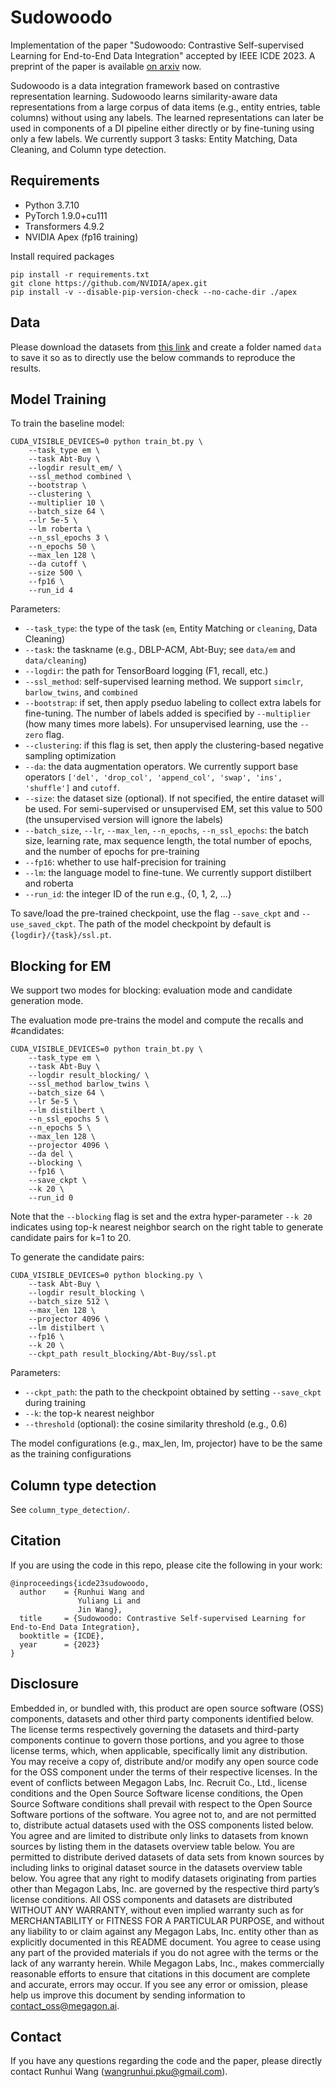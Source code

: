 # Sudowoodo

Implementation of the paper "Sudowoodo: Contrastive Self-supervised Learning for End-to-End Data Integration" accepted by IEEE ICDE 2023. A preprint of the paper is available [on arxiv](https://arxiv.org/abs/2207.04122) now.

Sudowoodo is a data integration framework based on contrastive representation learning. Sudowoodo learns similarity-aware data representations from a large corpus of data items (e.g., entity entries, table columns) without using any labels. The learned representations can later be used in components of a DI pipeline either directly or by fine-tuning using only a few labels. We currently support 3 tasks: Entity Matching, Data Cleaning, and Column type detection.

## Requirements

* Python 3.7.10
* PyTorch 1.9.0+cu111
* Transformers 4.9.2
* NVIDIA Apex (fp16 training)

Install required packages
```
pip install -r requirements.txt
git clone https://github.com/NVIDIA/apex.git
pip install -v --disable-pip-version-check --no-cache-dir ./apex
```

## Data

Please download the datasets from [this link](https://drive.google.com/file/d/1V-QN2nazSrhZONVC4JoFfcUqRKmTYL1z/view?usp=sharing) and create a folder named ``data`` to save it so as to directly use the below commands to reproduce the results. 

## Model Training

To train the baseline model:
```
CUDA_VISIBLE_DEVICES=0 python train_bt.py \
    --task_type em \
    --task Abt-Buy \
    --logdir result_em/ \
    --ssl_method combined \
    --bootstrap \
    --clustering \
    --multiplier 10 \
    --batch_size 64 \
    --lr 5e-5 \
    --lm roberta \
    --n_ssl_epochs 3 \
    --n_epochs 50 \
    --max_len 128 \
    --da cutoff \
    --size 500 \
    --fp16 \
    --run_id 4
```

Parameters:
* ``--task_type``: the type of the task (``em``, Entity Matching or ``cleaning``, Data Cleaning)
* ``--task``: the taskname (e.g., DBLP-ACM, Abt-Buy; see ``data/em`` and ``data/cleaning``)
* ``--logdir``: the path for TensorBoard logging (F1, recall, etc.)
* ``--ssl_method``: self-supervised learning method. We support ``simclr``, ``barlow_twins``, and ``combined``
* ``--bootstrap``: if set, then apply pseduo labeling to collect extra labels for fine-tuning. The number of labels added is specified by ``--multiplier`` (how many times more labels). For unsupervised learning, use the ``--zero`` flag.
* ``--clustering``: if this flag is set, then apply the clustering-based negative sampling optimization
* ``--da``: the data augmentation operators. We currently support base operators ``['del', 'drop_col', 'append_col', 'swap', 'ins', 'shuffle']`` and ``cutoff``.
* ``--size``: the dataset size (optional). If not specified, the entire dataset will be used. For semi-supervised or unsupervised EM, set this value to 500 (the unsupervised version will ignore the labels)
* ``--batch_size``, ``--lr``, ``--max_len``, ``--n_epochs``, ``--n_ssl_epochs``: the batch size, learning rate, max sequence length, the total number of epochs, and the number of epochs for pre-training
* ``--fp16``: whether to use half-precision for training
* ``--lm``: the language model to fine-tune. We currently support distilbert and roberta
* ``--run_id``: the integer ID of the run e.g., {0, 1, 2, ...}

To save/load the pre-trained checkpoint, use the flag ``--save_ckpt`` and ``--use_saved_ckpt``. The path of the model checkpoint by default is ``{logdir}/{task}/ssl.pt``.

## Blocking for EM

We support two modes for blocking: evaluation mode and candidate generation mode.

The evaluation mode pre-trains the model and compute the recalls and #candidates:
```
CUDA_VISIBLE_DEVICES=0 python train_bt.py \
    --task_type em \
    --task Abt-Buy \
    --logdir result_blocking/ \
    --ssl_method barlow_twins \
    --batch_size 64 \
    --lr 5e-5 \
    --lm distilbert \
    --n_ssl_epochs 5 \
    --n_epochs 5 \
    --max_len 128 \
    --projector 4096 \
    --da del \
    --blocking \
    --fp16 \
    --save_ckpt \
    --k 20 \
    --run_id 0
```

Note that the ``--blocking`` flag is set and the extra hyper-parameter ``--k 20`` indicates using top-k nearest neighbor search on the right table to generate candidate pairs for k=1 to 20.

To generate the candidate pairs:

```
CUDA_VISIBLE_DEVICES=0 python blocking.py \
    --task Abt-Buy \
    --logdir result_blocking \
    --batch_size 512 \
    --max_len 128 \
    --projector 4096 \
    --lm distilbert \
    --fp16 \
    --k 20 \
    --ckpt_path result_blocking/Abt-Buy/ssl.pt 
```

Parameters:
* ``--ckpt_path``: the path to the checkpoint obtained by setting ``--save_ckpt`` during training
* ``--k``: the top-k nearest neighbor
* ``--threshold`` (optional): the cosine similarity threshold (e.g., 0.6)

The model configurations (e.g., max_len, lm, projector) have to be the same as the training configurations

## Column type detection

See ``column_type_detection/``.

## Citation
If you are using the code in this repo, please cite the following in your work:
```
@inproceedings{icde23sudowoodo,
  author    = {Runhui Wang and
               Yuliang Li and
               Jin Wang},
  title     = {Sudowoodo: Contrastive Self-supervised Learning for End-to-End Data Integration},
  booktitle = {ICDE},
  year      = {2023}
}
```

## Disclosure

Embedded in, or bundled with, this product are open source software (OSS) components, datasets and other third party components identified below. The license terms respectively governing the datasets and third-party components continue to govern those portions, and you agree to those license terms, which, when applicable, specifically limit any distribution. You may receive a copy of, distribute and/or modify any open source code for the OSS component under the terms of their respective licenses. In the event of conflicts between Megagon Labs, Inc. Recruit Co., Ltd., license conditions and the Open Source Software license conditions, the Open Source Software conditions shall prevail with respect to the Open Source Software portions of the software. 
You agree not to, and are not permitted to, distribute actual datasets used with the OSS components listed below. You agree and are limited to distribute only links to datasets from known sources by listing them in the datasets overview table below. You are permitted to distribute derived datasets of data sets from known sources by including links to original dataset source in the datasets overview table below. You agree that any right to modify datasets originating from parties other than Megagon Labs, Inc. are governed by the respective third party’s license conditions. 
All OSS components and datasets are distributed WITHOUT ANY WARRANTY, without even implied warranty such as for MERCHANTABILITY or FITNESS FOR A PARTICULAR PURPOSE, and without any liability to or claim against any Megagon Labs, Inc. entity other than as explicitly documented in this README document. You agree to cease using any part of the provided materials if you do not agree with the terms or the lack of any warranty herein.
While Megagon Labs, Inc., makes commercially reasonable efforts to ensure that citations in this document are complete and accurate, errors may occur. If you see any error or omission, please help us improve this document by sending information to contact_oss@megagon.ai.

## Contact

If you have any questions regarding the code and the paper, please directly contact Runhui Wang (wangrunhui.pku@gmail.com).
